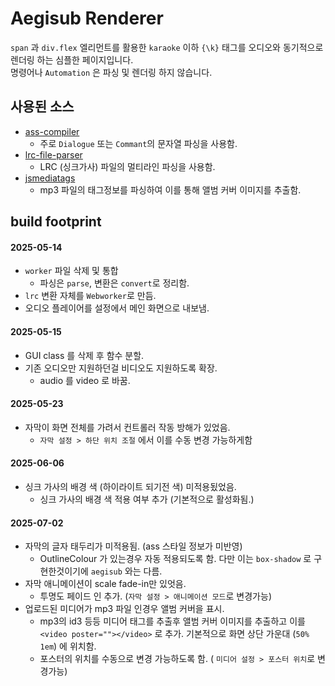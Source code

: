 # Aegisub Renderer
`span` 과 `div.flex` 엘리먼트를 활용한 `karaoke` 이하 `{\k}` 태그를 오디오와 동기적으로 렌더링 하는 심플한 페이지입니다.  
명령어나 `Automation` 은 파싱 및 렌더링 하지 않습니다.

## 사용된 소스
- [ass-compiler](https://github.com/weizhenye/ass-compiler)
    - 주로 `Dialogue` 또는 `Commant`의 문자열 파싱을 사용함.
- [lrc-file-parser](https://github.com/lyswhut/lrc-file-parser)
    - LRC (싱크가사) 파일의 멀티라인 파싱을 사용함.
- [jsmediatags](https://github.com/aadsm/jsmediatags/)
    - mp3 파일의 태그정보를 파싱하여 이를 통해 앨범 커버 이미지를 추출함.
## build footprint
#### 2025-05-14
- `worker` 파일 삭제 및 통합
    - 파싱은 `parse`, 변환은 `convert`로 정리함.
- `lrc` 변환 자체를 `Webworker`로 만듬.
- 오디오 플레이어를 설정에서 메인 화면으로 내보냄.
#### 2025-05-15
- GUI class 를 삭제 후 함수 분할.
- 기존 오디오만 지원하던걸 비디오도 지원하도록 확장.
    - audio 를 video 로 바꿈.
#### 2025-05-23
- 자막이 화면 전체를 가려서 컨트롤러 작동 방해가 있었음.
    - `자막 설정 > 하단 위치 조절` 에서 이를 수동 변경 가능하게함
#### 2025-06-06
- 싱크 가사의 배경 색 (하이라이트 되기전 색) 미적용됬었음.
    - 싱크 가사의 배경 색 적용 여부 추가 (기본적으로 활성화됨.)
#### 2025-07-02
- 자막의 글자 태두리가 미적용됨. (ass 스타일 정보가 미반영)
    - OutlineColour 가 있는경우 자동 적용되도록 함. 다만 이는 `box-shadow` 로 구현한것이기에 `aegisub` 와는 다름.
- 자막 애니메이션이 scale fade-in만 있엇음.
    - 투명도 페이드 인 추가. (`자막 설정 > 애니메이션 모드`로 변경가능)
- 업로드된 미디어가 mp3 파일 인경우 앨범 커버을 표시.
    - mp3의  id3 등등 미디어 태그를 추출후 앨범 커버 이미지를 추출하고 이를 `<video poster=""></video>` 로 추가. 기본적으로 화면 상단 가운대 (`50% 1em`) 에 위치함.
    - 포스터의 위치를 수동으로 변경 가능하도록 함.  ( `미디어 설정 > 포스터 위치`로 변경가능)
